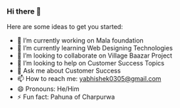 ### Hi there 👋

<!--
**abhishek-village-Baazar/abhishek-village-Baazar** is a ✨ _special_ ✨ repository because its `README.md` (this file) appears on your GitHub profile.
-->
Here are some ideas to get you started:

- 🔭 I’m currently working on Mala foundation 
- 🌱 I’m currently learning Web Designing Technologies
- 👯 I’m looking to collaborate on Village Baazar Project
- 🤔 I’m looking to help on Customer Success Topics
- 💬 Ask me about Customer Success
- 📫 How to reach me: yabhishek0305@gmail.com
- 😄 Pronouns: He/Him
- ⚡ Fun fact: Pahuna of Charpurwa

